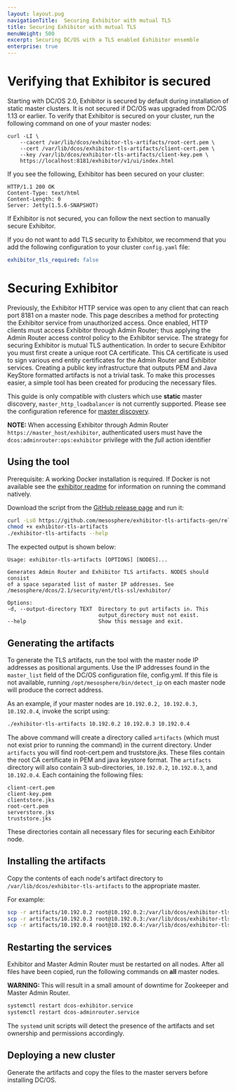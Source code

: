 ```yaml
---
layout: layout.pug
navigationTitle:  Securing Exhibitor with mutual TLS
title: Securing Exhibitor with mutual TLS
menuWeight: 500
excerpt: Securing DC/OS with a TLS enabled Exhibitor ensemble
enterprise: true
---
```


# Verifying that Exhibitor is secured 

Starting with DC/OS 2.0, Exhibitor is secured by default during installation of static master clusters. It is not secured if DC/OS was upgraded from DC/OS 1.13 or earlier. To verify that Exhibitor is secured on your cluster, run the following command on one of your master nodes: 


    curl -LI \
        --cacert /var/lib/dcos/exhibitor-tls-artifacts/root-cert.pem \
        --cert /var/lib/dcos/exhibitor-tls-artifacts/client-cert.pem \
        --key /var/lib/dcos/exhibitor-tls-artifacts/client-key.pem \
        https://localhost:8181/exhibitor/v1/ui/index.html

If you see the following, Exhibitor has been secured on your cluster:

    HTTP/1.1 200 OK
    Content-Type: text/html
    Content-Length: 0
    Server: Jetty(1.5.6-SNAPSHOT)

If Exhibitor is not secured, you can follow the next section to manually secure Exhibitor.

If you do not want to add TLS security to Exhibitor, we recommend that you add the following configuration to your cluster `config.yaml` file:
```yaml
exhibitor_tls_required: false
```

# Securing Exhibitor

Previously, the Exhibitor HTTP service was open to any client that can reach port 8181 on a master node. This page describes a method for protecting the Exhibitor service from unauthorized access. Once enabled, HTTP clients must access Exhibitor through Admin Router; thus applying the Admin Router access control policy to the Exhibitor service.
The strategy for securing Exhibitor is mutual TLS authentication. In order to secure Exhibitor you must first create a unique root CA certificate. This CA certificate is used to sign various end entity certificates for the Admin Router and Exhibitor services. Creating a public key infrastructure that outputs PEM and Java KeyStore formatted artifacts is not a trivial task. To make this processes easier, a simple tool has been created for producing the necessary files.

This guide is only compatible with clusters which use **static** master discovery, `master_http_loadbalancer` is not currently supported. Please see the configuration reference for [master discovery](/mesosphere/dcos/2.1/installing/production/advanced-configuration/configuration-reference/#master-discovery-required).

<p class="message--note"><strong>NOTE: </strong>When accessing Exhibitor through Admin Router <code>https://master_host/exhibitor</code>, authenticated users must have the <code>dcos:adminrouter:ops:exhibitor</code> privilege with the <i>full</i> action identifier</p>

## Using the tool

Prerequisite: A working Docker installation is required. If Docker is not available see the [exhibitor readme](https://github.com/mesosphere/exhibitor-tls-artifacts-gen/blob/master/README.md) for information on running the command natively.

Download the script from the <a href=https://github.com/mesosphere/exhibitor-tls-artifacts-gen/releases>GitHub release page</a> and run it:

```sh
curl -LsO https://github.com/mesosphere/exhibitor-tls-artifacts-gen/releases/download/v0.4.0/exhibitor-tls-artifacts
chmod +x exhibitor-tls-artifacts
./exhibitor-tls-artifacts --help
```

The expected output is shown below:

    Usage: exhibitor-tls-artifacts [OPTIONS] [NODES]...

    Generates Admin Router and Exhibitor TLS artifacts. NODES should consist
    of a space separated list of master IP addresses. See
    /mesosphere/dcos/2.1/security/ent/tls-ssl/exhibitor/

    Options:
    -d, --output-directory TEXT  Directory to put artifacts in. This
                                 output_directory must not exist.
    --help                       Show this message and exit.



## Generating the artifacts
To generate the TLS artifacts, run the tool with the master node IP addresses as positional arguments. Use the IP addresses found in the `master_list` field of the DC/OS configuration file, config.yml. If this file is not available, running `/opt/mesosphere/bin/detect_ip` on each master node will produce the correct address.

As an example, if your master nodes are `10.192.0.2, 10.192.0.3, 10.192.0.4`, invoke the script using:

```sh
./exhibitor-tls-artifacts 10.192.0.2 10.192.0.3 10.192.0.4
```

The above command will create a directory called `artifacts` (which must not exist prior to running the command) in the current directory. Under `artifacts` you will find root-cert.pem and truststore.jks. These files contain the root CA certificate in PEM and java keystore format. The `artifacts` directory will also contain 3 sub-directories, `10.192.0.2`, `10.192.0.3`, and `10.192.0.4`. Each containing the following files:

    client-cert.pem
    client-key.pem
    clientstore.jks
    root-cert.pem
    serverstore.jks
    truststore.jks

These directories contain all necessary files for securing each Exhibitor node.

## Installing the artifacts
Copy the contents of each node's artifact directory to `/var/lib/dcos/exhibitor-tls-artifacts` to the appropriate master. 

For example:

```sh
scp -r artifacts/10.192.0.2 root@10.192.0.2:/var/lib/dcos/exhibitor-tls-artifacts
scp -r artifacts/10.192.0.3 root@10.192.0.3:/var/lib/dcos/exhibitor-tls-artifacts
scp -r artifacts/10.192.0.4 root@10.192.0.4:/var/lib/dcos/exhibitor-tls-artifacts
```

## Restarting the services

Exhibitor and Master Admin Router must be restarted on all nodes. After all files have been copied, run the following commands on **all** master nodes.

<p class="message--warning"><strong>WARNING: </strong>This will result in a small amount of downtime for Zookeeper and Master Admin Router.</p>

```sh
systemctl restart dcos-exhibitor.service
systemctl restart dcos-adminrouter.service
```

The `systemd` unit scripts will detect the presence of the artifacts and set ownership and permissions accordingly.

## Deploying a new cluster

Generate the artifacts and copy the files to the master servers before installing DC/OS.